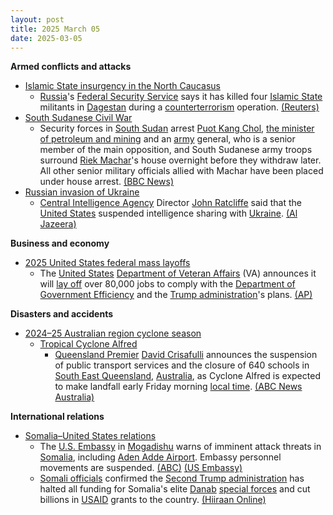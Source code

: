 ```yaml
---
layout: post
title: 2025 March 05
date: 2025-03-05
---
```



**Armed conflicts and attacks**

* [Islamic State insurgency in the North Caucasus](https://en.wikipedia.org/wiki/Islamic_State_insurgency_in_the_North_Caucasus "Islamic State insurgency in the North Caucasus")
  + [Russia](https://en.wikipedia.org/wiki/Russia "Russia")'s [Federal Security Service](https://en.wikipedia.org/wiki/Federal_Security_Service "Federal Security Service") says it has killed four [Islamic State](https://en.wikipedia.org/wiki/Islamic_State_%E2%80%93_Caucasus_Province "Islamic State – Caucasus Province") militants in [Dagestan](https://en.wikipedia.org/wiki/Dagestan "Dagestan") during a [counterterrorism](https://en.wikipedia.org/wiki/Counterterrorism "Counterterrorism") operation. [(Reuters)](https://www.reuters.com/world/europe/russia-say-it-killed-four-islamic-state-affiliated-militants-dagestan-2025-03-05/)
* [South Sudanese Civil War](https://en.wikipedia.org/wiki/South_Sudanese_Civil_War "South Sudanese Civil War")
  + Security forces in [South Sudan](https://en.wikipedia.org/wiki/South_Sudan "South Sudan") arrest [Puot Kang Chol](https://en.wikipedia.org/wiki/Puot_Kang_Chol "Puot Kang Chol"), [the minister of petroleum and mining](https://en.wikipedia.org/wiki/Ministry_of_Petroleum_and_Mining "Ministry of Petroleum and Mining") and an [army](https://en.wikipedia.org/wiki/South_Sudan_People%27s_Defence_Forces "South Sudan People's Defence Forces") general, who is a senior member of the main opposition, and South Sudanese army troops surround [Riek Machar](https://en.wikipedia.org/wiki/Riek_Machar "Riek Machar")'s house overnight before they withdraw later. All other senior military officials allied with Machar have been placed under house arrest. [(BBC News)](https://www.bbc.com/news/articles/czrnydyy763o)
* [Russian invasion of Ukraine](https://en.wikipedia.org/wiki/Russian_invasion_of_Ukraine "Russian invasion of Ukraine")
  + [Central Intelligence Agency](https://en.wikipedia.org/wiki/Central_Intelligence_Agency "Central Intelligence Agency") Director [John Ratcliffe](https://en.wikipedia.org/wiki/John_Ratcliffe "John Ratcliffe") said that the [United States](https://en.wikipedia.org/wiki/United_States "United States") suspended intelligence sharing with [Ukraine](https://en.wikipedia.org/wiki/Ukraine "Ukraine"). [(Al Jazeera)](https://www.aljazeera.com/news/2025/3/5/us-suspends-intelligence-sharing-with-ukraine)

**Business and economy**

* [2025 United States federal mass layoffs](https://en.wikipedia.org/wiki/2025_United_States_federal_mass_layoffs "2025 United States federal mass layoffs")
  + The [United States](https://en.wikipedia.org/wiki/United_States "United States") [Department of Veteran Affairs](https://en.wikipedia.org/wiki/Department_of_Veteran_Affairs "Department of Veteran Affairs") (VA) announces it will [lay off](https://en.wikipedia.org/wiki/Layoff "Layoff") over 80,000 jobs to comply with the [Department of Government Efficiency](https://en.wikipedia.org/wiki/Department_of_Government_Efficiency "Department of Government Efficiency") and the [Trump administration](https://en.wikipedia.org/wiki/Trump_administration "Trump administration")'s plans. [(AP)](https://apnews.com/article/veterans-affairs-cuts-doge-musk-trump-f587a6bc3db6a460e9c357592e165712)

**Disasters and accidents**

* [2024–25 Australian region cyclone season](https://en.wikipedia.org/wiki/2024%E2%80%9325_Australian_region_cyclone_season "2024–25 Australian region cyclone season")
  + [Tropical Cyclone Alfred](https://en.wikipedia.org/wiki/Cyclone_Alfred_%282025%29 "Cyclone Alfred (2025)")
    - [Queensland Premier](https://en.wikipedia.org/wiki/Premier_of_Queensland "Premier of Queensland") [David Crisafulli](https://en.wikipedia.org/wiki/David_Crisafulli "David Crisafulli") announces the suspension of public transport services and the closure of 640 schools in [South East Queensland](https://en.wikipedia.org/wiki/South_East_Queensland "South East Queensland"), [Australia](https://en.wikipedia.org/wiki/Australia "Australia"), as Cyclone Alfred is expected to make landfall early Friday morning [local time](https://en.wikipedia.org/wiki/UTC%2B10%3A00 "UTC+10:00"). [(ABC News Australia)](https://www.abc.net.au/news/2025-03-05/tropical-cyclone-alfred-brisbane-forecast-queensland-nsw-live/105010498)

**International relations**

* [Somalia–United States relations](https://en.wikipedia.org/wiki/Somalia%E2%80%93United_States_relations "Somalia–United States relations")
  + The [U.S. Embassy](https://en.wikipedia.org/wiki/Embassy_of_the_United_States%2C_Mogadishu "Embassy of the United States, Mogadishu") in [Mogadishu](https://en.wikipedia.org/wiki/Mogadishu "Mogadishu") warns of imminent attack threats in [Somalia](https://en.wikipedia.org/wiki/Somalia "Somalia"), including [Aden Adde Airport](https://en.wikipedia.org/wiki/Mogadishu_airport "Mogadishu airport"). Embassy personnel movements are suspended. [(ABC)](https://abcnews.go.com/International/us-embassy-somalia-issues-urgent-warning-potential-imminent/story?id=119466493) [(US Embassy)](https://so.usembassy.gov/security-alert-for-u-s-citizens-march-4-2025/)
  + [Somali officials](https://en.wikipedia.org/wiki/Somali_National_Army "Somali National Army") confirmed the [Second Trump administration](https://en.wikipedia.org/wiki/Second_Trump_administration "Second Trump administration") has halted all funding for Somalia's elite [Danab](https://en.wikipedia.org/wiki/Danab_Brigade "Danab Brigade") [special forces](https://en.wikipedia.org/wiki/Special_forces "Special forces") and cut billions in [USAID](https://en.wikipedia.org/wiki/USAID "USAID") grants to the country. [(Hiiraan Online)](https://www.hiiraan.com/news4/2025/Mar/200544/u_s_cuts_funding_for_danab_special_forces_and_other_aid_to_somalia.aspx)
